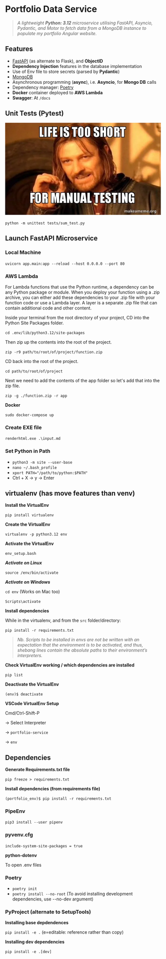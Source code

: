 # Portfolio Data Service    

>*A lightweight **Python: 3.12** microservice utilising FastAPI, Asyncio, Pydantic, and Motor to fetch data from a MongoDB instance to populate my portfolio Angular website.*

## Features

- [FastAPI](http://fastapi.tiangolo.com) (as alternate to Flask), and **ObjectID**
- **Dependency Injection** features in the database implementation
- Use of Env file to store secrets (parsed by **Pydantic**)  
- [MongoDB](https://www.mongodb.com) 
- Asynchronous programming (**async**), i.e. **Asyncio**, for **Mongo DB** calls
- Dependency manager: [Poetry](https://python-poetry.org) 
- **Docker** container deployed to **AWS Lambda**
- **Swagger**: At ``/docs``

## Unit Tests (Pytest)

![automate automate automate](./assets/sb.webp)

``python -m unittest tests/sum_test.py``

## Launch FastAPI Microservice

### Local Machine

``uvicorn app.main:app --reload --host 0.0.0.0 --port 80``

### AWS Lambda

For Lambda functions that use the Python runtime, a dependency can be any Python package or module. When you deploy your function using a .zip archive, you can either add these dependencies to your .zip file with your function code or use a Lambda layer. A layer is a separate .zip file that can contain additional code and other content. 

Inside your terminal from the root directory of your project, CD into the Python Site Packages folder.

``cd .env/lib/python3.12/site-packages``

Then zip up the contents into the root of the project.

``zip -r9 path/to/root/of/project/function.zip``

CD back into the root of the project.

``cd path/to/root/of/project``

Next we need to add the contents of the app folder so let's add that into the zip file.

``zip -g ./function.zip -r app``

**Docker**

``sudo docker-compose up``

### Create EXE file

``renderhtml.exe .\input.md``

### Set Python in Path

- ``python3 -m site --user-base``
- ``nano ~/.bash_profile``
- ``xport PATH="/path/to/python:$PATH"``
- Ctrl + X -> y -> Enter

## virtualenv (has move features than venv)

**Install the VirtualEnv**

``pip install virtualenv``

**Create the VirtualEnv**

``virtualenv -p python3.12 env``
<!-- - ``python3> -m venv env`` -->

**Activate the VirtualEnv**

``env_setup.bash``

***Activate on Linux***

``source /env/bin/activate``

***Activate on Windows***

``cd env`` (Works on Mac too)

``Scripts\activate``

**Install dependencies**

While in the virtualenv, and from the ``src`` folder/directory:

``pip install -r requirements.txt``

>*Nb. Scripts to be installed in envs are not be written with an expectation that the environment is to be activated, and thus, shebang lines contain the absolute paths to their environment’s interpreters.*

**Check VirtualEnv working / which dependencies are installed**

``pip list``

**Deactivate the VirtualEnv**

``(env)$ deactivate``

**VSCode VirtualEnv Setup**

Cmd/Ctrl-Shift-P 

-> Select Interpreter 

-> ``portfolio-service`` 

-> ``env``

## Dependencies 

**Generate Requirements.txt file**

``pip freeze > requirements.txt``

**Install dependencies (from requirements file)**

``(portfolio_env)$ pip install -r requirements.txt``

### PipeEnv

``pip3 install --user pipenv``

### pyvenv.cfg

``include-system-site-packages = true``

**python-dotenv**

To open .env files

### Poetry

- ``poetry init``
- ``poetry install --no-root`` (To avoid installing development dependencies, use --no-dev argument)

### PyProject (alternate to SetupTools)

**Installing base depdendences**

``pip install -e .`` (e=editable: reference rather than copy)

**Installing dev dependencies**

``pip install -e .[dev]``